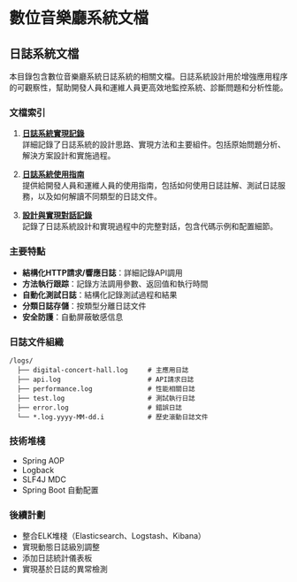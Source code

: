 # 數位音樂廳系統文檔

## 日誌系統文檔

本目錄包含數位音樂廳系統日誌系統的相關文檔。日誌系統設計用於增強應用程序的可觀察性，幫助開發人員和運維人員更高效地監控系統、診斷問題和分析性能。

### 文檔索引

1. **[日誌系統實現記錄](./logging-system-implementation.md)**  
   詳細記錄了日誌系統的設計思路、實現方法和主要組件。包括原始問題分析、解決方案設計和實施過程。

2. **[日誌系統使用指南](./logging-system-usage-guide.md)**  
   提供給開發人員和運維人員的使用指南，包括如何使用日誌註解、測試日誌服務，以及如何解讀不同類型的日誌文件。

3. **[設計與實現對話記錄](./conversation-log.md)**  
   記錄了日誌系統設計和實現過程中的完整對話，包含代碼示例和配置細節。

### 主要特點

- **結構化HTTP請求/響應日誌**：詳細記錄API調用
- **方法執行跟踪**：記錄方法調用參數、返回值和執行時間
- **自動化測試日誌**：結構化記錄測試過程和結果
- **分類日誌存儲**：按類型分離日誌文件
- **安全防護**：自動屏蔽敏感信息

### 日誌文件組織

```
/logs/
  ├── digital-concert-hall.log     # 主應用日誌
  ├── api.log                      # API請求日誌
  ├── performance.log              # 性能相關日誌
  ├── test.log                     # 測試執行日誌
  ├── error.log                    # 錯誤日誌
  └── *.log.yyyy-MM-dd.i           # 歷史滾動日誌文件
```

### 技術堆棧

- Spring AOP
- Logback
- SLF4J MDC
- Spring Boot 自動配置

### 後續計劃

- 整合ELK堆棧（Elasticsearch、Logstash、Kibana）
- 實現動態日誌級別調整
- 添加日誌統計儀表板
- 實現基於日誌的異常檢測
